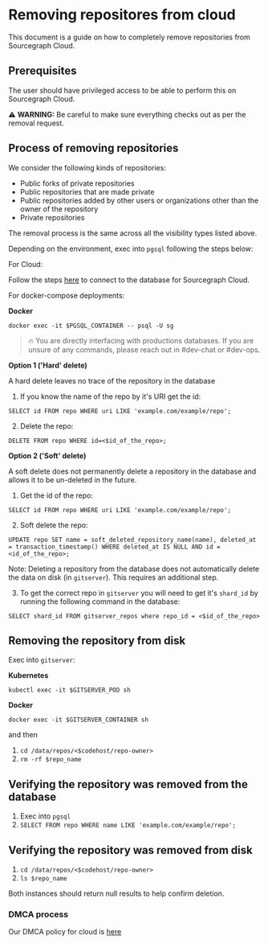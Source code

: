 # Removing repositores from cloud

This document is a guide on how to completely remove repositories from Sourcegraph Cloud.

## Prerequisites

The user should have privileged access to be able to perform this on Sourcegraph Cloud.

⚠️ **WARNING:** Be careful to make sure everything checks out as per the removal request.

## Process of removing repositories

We consider the following kinds of repositories:

- Public forks of private repositories
- Public repositories that are made private
- Public repositories added by other users or organizations other than the owner of the repository
- Private repositories

The removal process is the same across all the visibility types listed above.

Depending on the environment, exec into `pgsql` following the steps below:

For Cloud:

Follow the steps [here](../../product-engineering/engineering/process/deployments/postgresql.md#connecting-to-postgres)
to connect to the database for Sourcegraph Cloud.

For docker-compose deployments:

**Docker**

```
docker exec -it $PGSQL_CONTAINER -- psql -U sg
```

> 🔥 You are directly interfacing with productions databases. If you are unsure of any commands, please reach out in #dev-chat or #dev-ops.

**Option 1 ('Hard' delete)**

A hard delete leaves no trace of the repository in the database

1. If you know the name of the repo by it's URI get the id:

```
SELECT id FROM repo WHERE uri LIKE 'example.com/example/repo';
```

2. Delete the repo:

```
DELETE FROM repo WHERE id=<$id_of_the_repo>;
```

**Option 2 ('Soft' delete)**

A soft delete does not permanently delete a repository in the database and allows it to be un-deleted in the future.

1. Get the id of the repo:

```
SELECT id FROM repo WHERE uri LIKE 'example.com/example/repo';
```

2. Soft delete the repo:

```
UPDATE repo SET name = soft_deleted_repository_name(name), deleted_at = transaction_timestamp() WHERE deleted_at IS NULL AND id = <id_of_the_repo>;
```

Note: Deleting a repository from the database does not automatically delete the data on disk (in `gitserver`). This requires an additional step.

3. To get the correct repo in `gitserver` you will need to get it's `shard_id` by running the following command in the database:

```
SELECT shard_id FROM gitserver_repos where repo_id = <$id_of_the_repo>
```

## Removing the repository from disk

Exec into `gitserver`:

**Kubernetes**

```
kubectl exec -it $GITSERVER_POD sh
```

**Docker**

```
docker exec -it $GITSERVER_CONTAINER sh
```

and then

1. `cd /data/repos/<$codehost/repo-owner>`
1. `rm -rf $repo_name`

## Verifying the repository was removed from the database

1. Exec into `pgsql`
1. `SELECT FROM repo WHERE name LIKE 'example.com/example/repo';`

## Verifying the repository was removed from disk

1. `cd /data/repos/<$codehost/repo-owner>`
2. `ls $repo_name`

Both instances should return null results to help confirm deletion.

### DMCA process

Our DMCA policy for cloud is [here](https://about.sourcegraph.com/terms-cloud/#10-Copyright-infringement-and-DMCA-policy)
